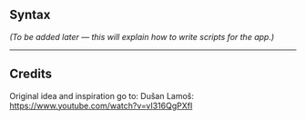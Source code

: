 ## Syntax

*(To be added later — this will explain how to write scripts for the app.)*

---

## Credits

Original idea and inspiration go to: Dušan Lamoš: https://www.youtube.com/watch?v=vI316QgPXfI
